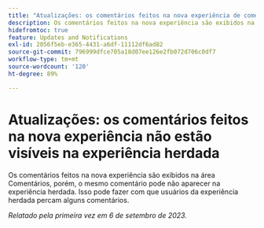 ```yaml
---
title: "Atualizações: os comentários feitos na nova experiência de comentários não estão visíveis na experiência herdada"
description: Os comentários feitos na nova experiência são exibidos na área Comentários, porém, o mesmo comentário pode não aparecer na experiência herdada. Isso pode fazer com que usuários da experiência herdada percam alguns comentários.
hidefromtoc: true
feature: Updates and Notifications
exl-id: 2056f5eb-e365-4431-a6df-11112df6ad82
source-git-commit: 796999dfce705a18d07ee126e2fb072d706c0df7
workflow-type: tm+mt
source-wordcount: '120'
ht-degree: 89%

---
```


# Atualizações: os comentários feitos na nova experiência não estão visíveis na experiência herdada

<!--
>[!NOTE]
>
>This issue was fixed on September 28 2023.
-->

Os comentários feitos na nova experiência são exibidos na área Comentários, porém, o mesmo comentário pode não aparecer na experiência herdada. Isso pode fazer com que usuários da experiência herdada percam alguns comentários.

_Relatado pela primeira vez em 6 de setembro de 2023._
